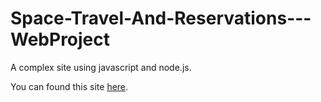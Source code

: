 # Space-Travel-And-Reservations---WebProject
A complex site using javascript and node.js.


You can found this site [here](http://wait.com/).
